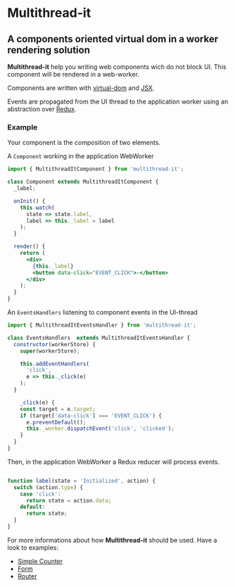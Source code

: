 # Multithread-it
## A components oriented virtual dom in a worker rendering solution

**Multithread-it** help you writing web components wich do not block UI.
This component will be rendered in a web-worker.

Components are written with [virtual-dom](https://github.com/Matt-Esch/virtual-dom) and [JSX](https://github.com/facebook/jsx).

Events are propagated from the UI thread to the application worker using an abstraction over [Redux](https://github.com/rackt/redux).

### Example

Your component is the composition of two elements.

A `Component` working in the application WebWorker
```jsx
import { MultithreadItComponent } from 'multithread-it';

class Component extends MultithreadItComponent {
  _label; 

  onInit() {
    this.watch(
      state => state.label,
      label => this._label = label
    );
  }

  render() {
    return (
      <div>
        {this._label}
        <button data-click="EVENT_CLICK">-</button>
      </div>
    );
  }
}
```

An `EventsHandlers` listening to component events in the UI-thread
```jsx
import { MultithreadItEventsHandler } from 'multithread-it';

class EventsHandlers  extends MultithreadItEventsHandler {
  constructor(workerStore) {
    super(workerStore);

    this.addEventHandlers(
      'click',
      e => this._click(e)
    );
  }

    _click(e) {
    const target = e.target;
    if (target['data-click'] === 'EVENT_CLICK') {
      e.preventDefault();
      this._worker.dispatchEvent('click', 'clicked');
    }
  }
}
```

Then, in the application WebWorker a Redux reducer will process events.
```js

function label(state = 'Initialized', action) {
  switch (action.type) {
    case 'click':
      return state = action.data;
    default:
      return state;
  }
}
```

For more informations about how **Multithread-it** should be used.
Have a look to examples:
 - [Simple Counter](https://github.com/Proxy-wasted-time-counter/multithread-it/tree/master/examples/counter)
 - [Form](https://github.com/Proxy-wasted-time-counter/multithread-it/tree/master/examples/form)
 - [Router](https://github.com/Proxy-wasted-time-counter/multithread-it/tree/master/examples/routes)
